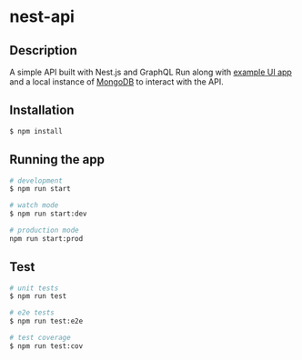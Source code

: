# nest-api

## Description

A simple API built with Nest.js and GraphQL
Run along with [example UI app](https://github.com/gregorholzmann/nest-api-ui) and a local instance of [MongoDB](https://www.mongodb.com/) to interact with the API.

## Installation

```bash
$ npm install
```

## Running the app

```bash
# development
$ npm run start

# watch mode
$ npm run start:dev

# production mode
npm run start:prod
```

## Test

```bash
# unit tests
$ npm run test

# e2e tests
$ npm run test:e2e

# test coverage
$ npm run test:cov
```

